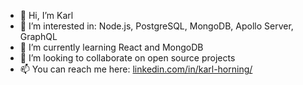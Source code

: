 - 👋 Hi, I’m Karl
- 👀 I’m interested in: Node.js, PostgreSQL, MongoDB, Apollo Server, GraphQL
- 🌱 I’m currently learning React and MongoDB
- 💞️ I’m looking to collaborate on open source projects
- 📫 You can reach me here: [linkedin.com/in/karl-horning/](https://www.linkedin.com/in/karl-horning/)

<!---
Karl-Horning/Karl-Horning is a ✨ special ✨ repository because its `README.md` (this file) appears on your GitHub profile.
You can click the Preview link to take a look at your changes.
--->
